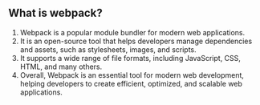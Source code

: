 ## What is webpack?
1. Webpack is a popular module bundler for modern web applications.
2. It is an open-source tool that helps developers manage dependencies and assets, such as stylesheets, images, and scripts. 
3. It supports a wide range of file formats, including JavaScript, CSS, HTML, and many others.
4. Overall, Webpack is an essential tool for modern web development, helping developers to create efficient, optimized, and scalable web applications.
